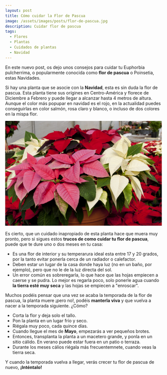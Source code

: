 ```yaml
---
layout: post
title: Cómo cuidar la Flor de Pascua
image: /assets/images/posts/flor-de-pascua.jpg
description: Cuidar flor de pascua
tags:
  - Flores
  - Plantas
  - Cuidados de plantas
  - Navidad
---
```


En este nuevo post, os dejo unos consejos para cuidar tu Euphorbia pulcherrima, o popularmente conocida como **flor de pascua** o Poinsetia, estas Navidades.

Si hay una planta que se asocie con la **Navidad**, esta es sin duda la flor de pascua. Esta planta tiene sus orígines en Centro-América y florece de Diciembre a Febrero y puede llegar a alcanzar hasta 4 metros de altura.
Aunque el color más popupar en navidad es el rojo, en la actualidad puedes conseguirlas en color salmón, rosa claro y blanco, o incluso de dos colores en la mispa flor.

![Como cuidar la Flor de Pascua](/assets/images/posts/flor-de-pascua-colores.jpg)

Es cierto, que un cuidado inapropiado de esta planta hace que muera muy pronto, pero si sigues estos **trucos de como cuidar tu flor de pascua**, puede que te dure uno o dos meses en tu casa:

- Es una flor de interior y su temperarura ideal esta entre 17 y 20 grados, por la tanto evitar ponerla cerca de un radiador o calefactor.
- Deben estar un lugar de la casa donde haya luz (no en un baño, por ejemplo), pero que no le de la luz directa del sol.
- Un error común es sobreregarla, lo que hace que las hojas empiecen a caerse y se pudra. Lo mejor es regarla poco, solo ponerle agua cuando **la tierra esté muy seca** y las hojas se empiecen a "enroscar".

Muchos podéis pensar que una vez se acaba la temporada de la flor de pascua, la planta muere ¡pero no!, podéis **manterla viva** y que vuelva a nacer a la temporada siguiente. ¿Cómo? 

- Corta la flor y deja solo el tallo.
- Pon la planta en un lugar frío y seco.
- Riégala muy poco, cada quince días.
- Cuando llegue el mes de **Mayo**, empezarás a ver pequeños brotes.
- Entonces, transplanta la planta a un macetero grande, y ponla en un sitio cálido. En verano puede estar fuera en un patio o terraza.
- Durante los meses cálios riégala más frecuentemnete, cuando veas la tierra seca.

Y cuando la temporada vuelva a llegar, verás crecer tu flor de pascua de nuevo, **¡Inténtalo!**


